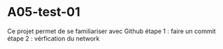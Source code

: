 # A05-test-01
Ce projet permet de se familiariser avec Github
étape 1 : faire un commit
étape 2 : vérfication du network
